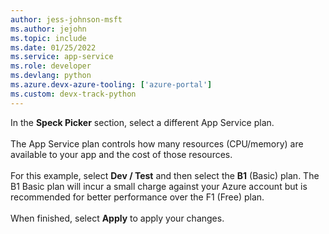```yaml
---
author: jess-johnson-msft
ms.author: jejohn
ms.topic: include
ms.date: 01/25/2022
ms.service: app-service
ms.role: developer
ms.devlang: python
ms.azure.devx-azure-tooling: ['azure-portal']
ms.custom: devx-track-python
---
```


In the  **Speck Picker** section, select a different App Service plan.
<br><br>
The App Service plan controls how many resources (CPU/memory) are available to your app and the cost of those resources.<br>
<br>
For this example, select **Dev / Test** and then select the **B1** (Basic) plan.  The B1 Basic plan will incur a small charge against your Azure account but is recommended for better performance over the F1 (Free) plan.<br>
<br>
When finished, select **Apply** to apply your changes.